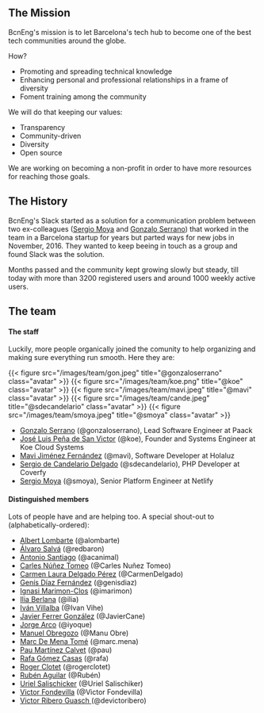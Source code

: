 ## The Mission

BcnEng's mission is to let Barcelona's tech hub to become one of the best tech
communities around the globe.

How?

- Promoting and spreading technical knowledge
- Enhancing personal and professional relationships in a frame of diversity
- Foment training among the community

We will do that keeping our values:

- Transparency
- Community-driven
- Diversity
- Open source

We are working on becoming a non-profit in order to have more resources for
reaching those goals.

## The History

BcnEng's Slack started as a solution for a communication problem between two
ex-colleagues ([Sergio Moya](https://www.linkedin.com/in/smoya) and [Gonzalo
Serrano](https://gon.cat)) that worked in the team in a Barcelona startup for
years but parted ways for new jobs in November, 2016. They wanted to keep
beeing in touch as a group and found Slack was the solution.

Months passed and the community kept growing slowly but steady, till today with
more than 3200 registered users and around 1000 weekly active users.

## The team

#### The staff

Luckily, more people organically joined the comunity to help organizing and
making sure everything run smooth. Here they are:

{{< figure src="/images/team/gon.jpeg" title="@gonzaloserrano" class="avatar" >}}
{{< figure src="/images/team/koe.png" title="@koe" class="avatar" >}}
{{< figure src="/images/team/mavi.jpeg" title="@mavi" class="avatar" >}}
{{< figure src="/images/team/cande.jpeg" title="@sdecandelario" class="avatar" >}}
{{< figure src="/images/team/smoya.jpeg" title="@smoya" class="avatar" >}}

- [Gonzalo Serrano](https://gon.cat) (@gonzaloserrano), Lead Software Engineer at Paack
- [José Luis Peña de San Victor](https://www.linkedin.com/in/joseluispenadesanvictor/) (@koe), Founder and Systems Engineer at Koe Cloud Systems
- [Mavi Jiménez Fernández](https://www.linkedin.com/in/mavijimenez/) (@mavi), Software Developer at Holaluz
- [Sergio de Candelario Delgado](https://www.linkedin.com/in/sdecandelario/) (@sdecandelario), PHP Developer at Coverfy
- [Sergio Moya](https://www.linkedin.com/in/smoya/) (@smoya), Senior Platform Engineer at Netlify

#### Distinguished members

Lots of people have and are helping too. A special shout-out to (alphabetically-ordered):

- [Albert Lombarte](https://www.linkedin.com/in/alombarte/) (@alombarte)
- [Álvaro Salvá](https://www.linkedin.com/in/asalva/) (@redbaron)
- [Antonio Santiago](https://www.linkedin.com/in/acanimal/) (@acanimal)
- [Carles Núñez Tomeo](https://www.linkedin.com/in/carles-nunez-tomeo/) (@Carles Nuñez Tomeo)
- [Carmen Laura Delgado Pérez](https://www.linkedin.com/in/carmenldelgadop/) (@CarmenDelgado)
- [Genís Díaz Fernández](https://www.linkedin.com/in/genisdiazfernandez/) (@genisdiaz)
- [Ignasi Marimon-Clos](https://www.linkedin.com/in/ignasimarimonclossunyol/) (@imarimon)
- [Ilia Berlana](https://www.linkedin.com/in/iliaberlana) (@ilia)
- [Iván Villalba](https://www.linkedin.com/in/ivanvillalba/) (@Ivan Vihe)
- [Javier Ferrer González](https://www.linkedin.com/in/javiercane/) (@JavierCane)
- [Jorge Arco](https://www.linkedin.com/in/jorgearco/) (@iyoque)
- [Manuel Obregozo](https://www.manuelobregozo.com/) (@Manu Obre)
- [Marc De Mena Tomé](https://www.linkedin.com/in/mdemena/) (@marc.mena)
- [Pau Martínez Calvet](https://www.linkedin.com/in/pau-martinez-calvet/) (@pau)
- [Rafa Gómez Casas](https://www.linkedin.com/in/rgomezcasas/) (@rafa)
- [Roger Clotet](https://www.linkedin.com/in/rogerclotet/) (@rogerclotet)
- [Rubén Aguilar](https://www.linkedin.com/in/ruben-aguilar-becerra/) (@Rubén)
- [Uriel Salischicker](https://www.linkedin.com/in/urielsalis/) (@Uriel Salischiker)
- [Victor Fondevilla](https://www.linkedin.com/in/vfondevilla/) (@Victor Fondevilla)
- [Victor Ribero Guasch ](https://www.linkedin.com/in/devictoribero/) (@devictoribero)
